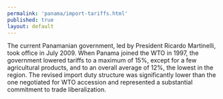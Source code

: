 ```yaml
--- 
permalink: 'panama/import-tariffs.html' 
published: true 
layout: default
---
```

The current Panamanian government, led by President Ricardo Martinelli, took office in July 2009. When Panama joined the WTO in 1997, the government lowered tariffs to a maximum of 15%, except for a few agricultural products, and to an overall average of 12%, the lowest in the region. The revised import duty structure was significantly lower than the one negotiated for WTO accession and represented a substantial commitment to trade liberalization.
